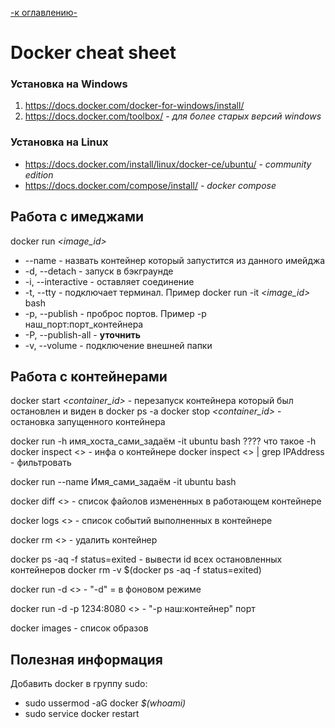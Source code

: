 [-к оглавлению-](./README.md)

# Docker cheat sheet

### Установка на Windows
1. https://docs.docker.com/docker-for-windows/install/
2. https://docs.docker.com/toolbox/ - *для более старых версий windows*

### Установка на Linux
- https://docs.docker.com/install/linux/docker-ce/ubuntu/ - *community edition*
- https://docs.docker.com/compose/install/ - *docker compose*

## Работа с имеджами
docker run *<image_id>*  
 - --name - назвать контейнер который запустится из данного имейджа
 - -d, --detach - запуск в бэкграунде
 - -i, --interactive - оставляет соединение
 - -t, --tty - подключает терминал. Пример docker run -it *<image_id>* bash
 - -p, --publish - проброс портов. Пример -p наш\_порт:порт\_контейнера
 - -P, --publish-all  - **уточнить**
 - -v, --volume - подключение внешней папки



## Работа с контейнерами
docker start *<container_id>* - перезапуск контейнера который был остановлен и виден в docker ps -a
docker stop *<container_id>* - остановка запущенного контейнера


docker run -h имя_хоста_сами_задаём -it ubuntu bash ???? что такое -h
docker inspect <> - инфа о контейнере
docker inspect <> | grep IPAddress - фильтровать

docker run --name Имя_сами_задаём -it ubuntu bash

docker diff <> - список файолов измененных в работающем контейнере

docker logs <> - список событий выполненных в контейнере

docker rm <> - удалить контейнер

docker ps -aq -f status=exited - вывести id всех остановленных контейнеров
docker rm -v $(docker ps -aq -f status=exited)

docker run -d <> - "-d" = в фоновом режиме

docker run -d -p 1234:8080 <> - "-p наш:контейнер" порт

docker images - список образов


## Полезная информация
Добавить docker в группу sudo:  
- sudo ussermod -aG docker *$(whoami)*
- sudo service docker restart

